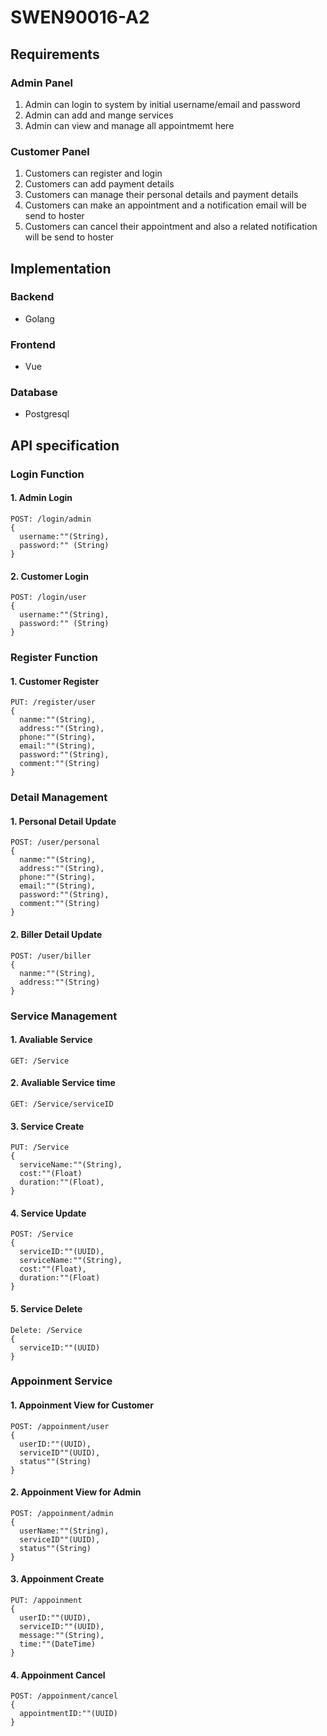 # SWEN90016-A2
## Requirements
### Admin Panel
1. Admin can login to system by initial username/email and password
2. Admin can add and mange services
3. Admin can view and manage all appointmemt here
### Customer Panel
1. Customers can register and login
2. Customers can add payment details
3. Customers can manage their personal details and payment details
3. Customers can make an appointment and a notification email will be send to hoster
4. Customers can cancel their appointment and also a related notification will be send to hoster
## Implementation
### Backend
* Golang
### Frontend
* Vue
### Database
* Postgresql
## API specification
### Login Function
#### 1. Admin Login
```
POST: /login/admin
{
  username:""(String),
  password:"" (String)
}
```
#### 2. Customer Login
```
POST: /login/user
{
  username:""(String),
  password:"" (String)
}
```
### Register Function
#### 1. Customer Register
```
PUT: /register/user
{
  nanme:""(String),
  address:""(String),
  phone:""(String),
  email:""(String),
  password:""(String),
  comment:""(String)
}
```
### Detail Management
#### 1. Personal Detail Update
```
POST: /user/personal
{
  nanme:""(String),
  address:""(String),
  phone:""(String),
  email:""(String),
  password:""(String),
  comment:""(String)
}
```
#### 2. Biller Detail Update
```
POST: /user/biller
{
  nanme:""(String),
  address:""(String)
}
```
### Service Management
#### 1. Avaliable Service
```
GET: /Service
```
#### 2. Avaliable Service time
```
GET: /Service/serviceID
```
#### 3. Service Create
```
PUT: /Service
{
  serviceName:""(String),
  cost:""(Float)
  duration:""(Float),
}
```
#### 4. Service Update
```
POST: /Service
{
  serviceID:""(UUID),
  serviceName:""(String),
  cost:""(Float),
  duration:""(Float)
}
```
#### 5. Service Delete
```
Delete: /Service
{
  serviceID:""(UUID)
}
```
### Appoinment Service
#### 1. Appoinment View for Customer
```
POST: /appoinment/user
{
  userID:""(UUID),
  serviceID""(UUID),
  status""(String)
}
```
#### 2. Appoinment View for Admin
```
POST: /appoinment/admin
{
  userName:""(String),
  serviceID""(UUID),
  status""(String)
}
```
#### 3. Appoinment Create
```
PUT: /appoinment
{
  userID:""(UUID),
  serviceID:""(UUID),
  message:""(String),
  time:""(DateTime)
}
```
#### 4. Appoinment Cancel
```
POST: /appoinment/cancel
{
  appointmentID:""(UUID)
}
```


